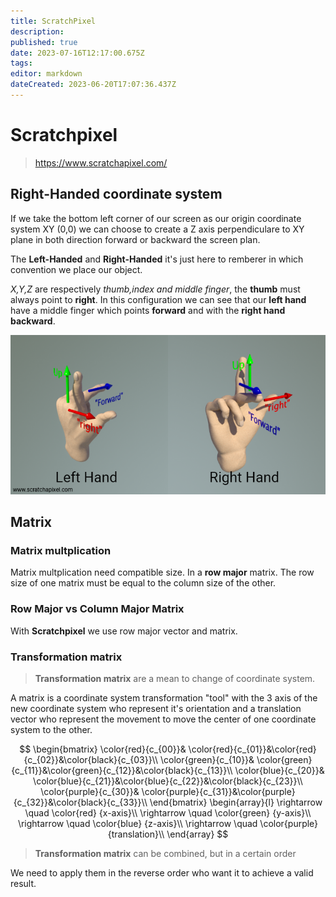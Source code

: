 ```yaml
---
title: ScratchPixel
description: 
published: true
date: 2023-07-16T12:17:00.675Z
tags: 
editor: markdown
dateCreated: 2023-06-20T17:07:36.437Z
---
```


# Scratchpixel

> https://www.scratchapixel.com/

## Right-Handed coordinate system

If we take the bottom left corner of our screen as our origin coordinate system XY (0,0) we can choose to create a Z axis perpendiculare to XY plane in both direction forward or backward the screen plan.

The **Left-Handed** and **Right-Handed** it's just here to remberer in which convention we place our object.

*X,Y,Z* are respectively *thumb,index and middle finger*, the **thumb** must always point to **right**. In this configuration we can see that our **left hand** have a middle finger which points **forward** and with the **right hand** **backward**.

![geo-lefthand-vs-righthand.png](/geo-lefthand-vs-righthand.png)

## Matrix

### Matrix multplication

Matrix multplication need compatible size. In a **row major** matrix. The row size of one matrix must be equal to the column size of the other.

### Row Major vs Column Major Matrix

With **Scratchpixel** we use row major vector and matrix.


### Transformation matrix

> **Transformation matrix** are a mean to change of coordinate system.

A matrix is a coordinate system transformation "tool" with the 3 axis of the new coordinate system who represent it's orientation and a translation vector who represent the movement to move the center of one coordinate system to the other.

$$
\begin{bmatrix}
\color{red}{c_{00}}& \color{red}{c_{01}}&\color{red}{c_{02}}&\color{black}{c_{03}}\\
\color{green}{c_{10}}& \color{green}{c_{11}}&\color{green}{c_{12}}&\color{black}{c_{13}}\\
\color{blue}{c_{20}}& \color{blue}{c_{21}}&\color{blue}{c_{22}}&\color{black}{c_{23}}\\
\color{purple}{c_{30}}& \color{purple}{c_{31}}&\color{purple}{c_{32}}&\color{black}{c_{33}}\\
\end{bmatrix}
\begin{array}{l}
\rightarrow \quad \color{red} {x-axis}\\
\rightarrow \quad \color{green} {y-axis}\\
\rightarrow \quad \color{blue} {z-axis}\\
\rightarrow \quad \color{purple} {translation}\\
\end{array}
$$


> **Transformation matrix** can be combined, but in a certain order

We need to apply them in the reverse order who want it to achieve a valid result.